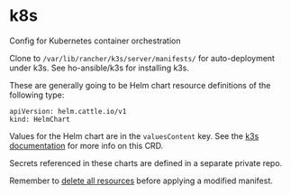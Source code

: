 # k8s
Config for Kubernetes container orchestration

Clone to `/var/lib/rancher/k3s/server/manifests/` for auto-deployment under k3s.
See ho-ansible/k3s for installing k3s.

These are generally going to be Helm chart resource definitions of the following type:
```
apiVersion: helm.cattle.io/v1
kind: HelmChart
```
Values for the Helm chart are in the `valuesContent` key.
See the
[k3s documentation](https://rancher.com/docs/k3s/latest/en/helm/)
for more info on this CRD.

Secrets referenced in these charts are defined in a separate private repo.

Remember to
[delete all resources](https://github.com/rancher/k3s/issues/187)
before applying a modified manifest.
